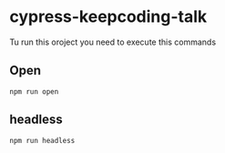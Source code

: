 # cypress-keepcoding-talk

Tu run this oroject you need to execute this commands

## Open

```
npm run open
```

## headless

```
npm run headless
```

